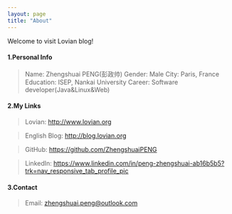 ```yaml
---
layout: page
title: "About"
---
```

Welcome to visit Lovian blog!

#### 1.Personal Info

>Name: Zhengshuai PENG(彭政帅)
>Gender: Male
>City: Paris, France
>Education: ISEP, Nankai University
>Career: Software developer(Java&Linux&Web)

#### 2.My Links

>Lovian: <http://www.lovian.org>

>English Blog: <http://blog.lovian.org>

>GitHub: <https://github.com/ZhengshuaiPENG>

>LinkedIn: <https://www.linkedin.com/in/peng-zhengshuai-ab16b5b5?trk=nav_responsive_tab_profile_pic>


#### 3.Contact

>Email: zhengshuai.peng@outlook.com
